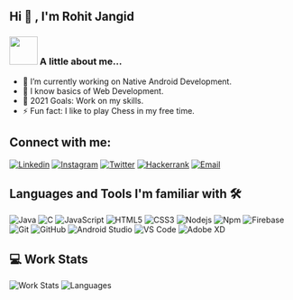 ## Hi 👋 , I'm Rohit Jangid

### <img src="https://media3.giphy.com/media/GasKeLJHeOD4K50B7V/giphy.gif?cid=ecf05e47gre5hqmval2mytgllbn49cu0g5lbn6b3ujz8ejpk&rid=giphy.gif&ct=s" width="50"> A little about me...
- 🔭 I’m currently working on Native Android Development.
- 🌱 I know basics of Web Development.
- 🥅 2021 Goals: Work on my skills.
- ⚡ Fun fact: I like to play Chess in my free time.

## Connect with me:

[![Linkedin](https://img.shields.io/badge/LinkedIn-white.svg?style=for-the-badge&logo=linkedin&logoColor=blue)][linkedin]
[![Instagram](https://img.shields.io/badge/Instagram-white.svg?style=for-the-badge&logo=instagram)][instagram]
[![Twitter](https://img.shields.io/badge/Twitter-white.svg?style=for-the-badge&logo=twitter)][twitter]
[![Hackerrank](https://img.shields.io/badge/Hackerrank-white.svg?style=for-the-badge&logo=hackerrank)][hackerrank]
[![Email](https://img.shields.io/badge/Email-white?style=for-the-badge&logo=google-chat)](mailto:iamrohitjangid21@gmail.com)
<br />

## Languages and Tools I'm familiar with 🛠 

![Java](https://img.shields.io/badge/-Java-5B4638?style=flat-square&logo=java&logoColor=ffffff)
![C](https://img.shields.io/badge/-C++-000f00?style=flat-square&logo=c&logoColor=ffffff)
![JavaScript](https://img.shields.io/badge/-JavaScript-%23F7DF1C?style=flat-square&logo=javascript&logoColor=000000&labelColor=%23F7DF1C&color=%23F7DF1C)
![HTML5](https://img.shields.io/badge/-HTML5-%23E44D27?style=flat-square&logo=html5&logoColor=ffffff)
![CSS3](https://img.shields.io/badge/-CSS3-%231572B6?style=flat-square&logo=css3)
![Nodejs](https://img.shields.io/badge/-Nodejs-339933?style=flat-square&logo=Node.js&logoColor=ffffff)
![Npm](https://img.shields.io/badge/-npm-CB3837?style=flat-square&logo=npm)
![Firebase](https://img.shields.io/badge/-Firebase-FFCA28?style=flat-square&logo=firebase&logoColor=ffffff)
![Git](https://img.shields.io/badge/-Git-%23F05032?style=flat-square&logo=git&logoColor=%23ffffff)
![GitHub](https://img.shields.io/badge/-GitHub-181717?style=flat-square&logo=github)
![Android Studio](https://img.shields.io/badge/-AndroidStudio-2C2255?style=flat-square&logo=android&logoColor=ffffff)
![VS Code](https://img.shields.io/badge/-VS%20Code-007ACC?style=flat-square&logo=visual-studio-code&logoColor=ffffff)
![Adobe XD](https://img.shields.io/badge/-Adobe%20XD-CB3837?style=flat-square&logo=adobe-xd&logoColor=ffffff)

## 💻 Work Stats

![Work Stats](https://github-readme-stats.vercel.app/api?username=rohfl&show_icons=true&hide_border=true&count_private=true)
![Languages](https://github-readme-stats-eight-theta.vercel.app/api/top-langs/?username=rohfl&layout=compact&langs_count=8)

[github]: https://github.com/rohfl
[twitter]: https://twitter.com/iamrohit21
[instagram]: https://instagram.com/rohfl
[linkedin]: https://linkedin.com/in/iamrohit21
[hackerrank]: https://hackerrank.com/rohfl
